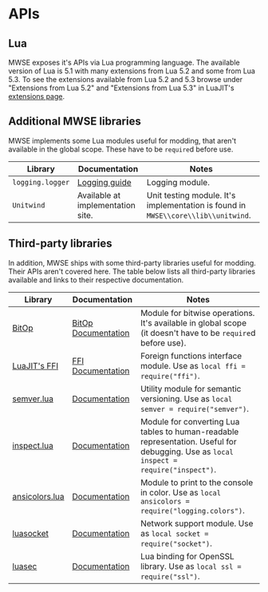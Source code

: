# APIs

## Lua

MWSE exposes it's APIs via Lua programming language. The available version of Lua is 5.1 with many extensions from Lua 5.2 and some from Lua 5.3. To see the extensions available from Lua 5.2 and 5.3 browse under "Extensions from Lua 5.2" and "Extensions from Lua 5.3" in LuaJIT's [extensions page](https://luajit.org/extensions.html).

## Additional MWSE libraries

MWSE implements some Lua modules useful for modding, that aren't available in the global scope. These have to be `require`d before use.

Library | Documentation | Notes
------- | ------------- | -----
`logging.logger` | [Logging guide](https://mwse.github.io/MWSE/guides/logging/) | Logging module.
`Unitwind` | Available at implementation site. | Unit testing module. It's implementation is found in `MWSE\\core\\lib\\unitwind`.

## Third-party libraries

In addition, MWSE ships with some third-party libraries useful for modding. Their APIs aren't covered here. The table below lists all third-party libraries available and links to their respective documentation.

Library | Documentation | Notes
------- | ------------- | ------
[BitOp](https://bitop.luajit.org/index.html) | [BitOp Documentation](https://bitop.luajit.org/api.html) | Module for bitwise operations. It's available in global scope (it doesn't have to be `require`d before use).
[LuaJIT's FFI](https://luajit.org/ext_ffi.html) | [FFI Documentation](https://luajit.org/ext_ffi_api.html) | Foreign functions interface module. Use as `local ffi = require("ffi")`.
[semver.lua](https://github.com/kikito/semver.lua) | [Documentation](https://github.com/kikito/semver.lua?tab=readme-ov-file#documentation) | Utility module for semantic versioning. Use as `local semver = require("semver")`.
[inspect.lua](https://github.com/kikito/inspect.lua) | [Documentation](https://github.com/kikito/inspect.lua?tab=readme-ov-file#examples-of-use) | Module for converting Lua tables to human-readable representation. Useful for debugging. Use as `local inspect = require("inspect")`.
[ansicolors.lua](https://github.com/kikito/ansicolors.lua) | [Documentation](https://github.com/kikito/ansicolors.lua) | Module to print to the console in color. Use as `local ansicolors = require("logging.colors")`.
[luasocket](https://github.com/lunarmodules/luasocket) | [Documentation](https://lunarmodules.github.io/luasocket/introduction.html) | Network support module. Use as `local socket = require("socket")`.
[luasec](https://github.com/lunarmodules/luasec) | [Documentation](https://github.com/lunarmodules/luasec/wiki) | Lua binding for OpenSSL library. Use as `local ssl = require("ssl")`.
